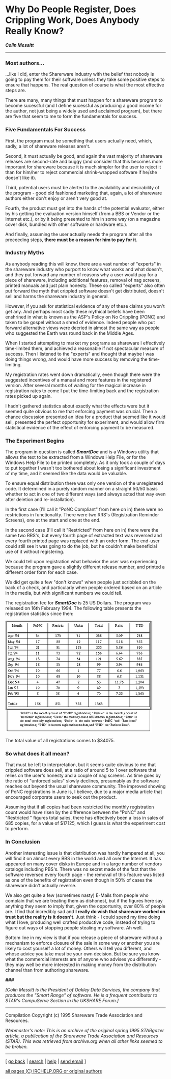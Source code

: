 # Why Do People Register, Does Crippling Work, Does Anybody Really Know?
**_Colin Messitt_**

---

### Most authors...

...like I did, enter the Sharerware industry with the belief that nobody
is going to pay them for their software unless they take some positive steps
to ensure that happens. The real question of course is what the most
effective steps are. 

There are many, many things that must happen for a shareware program to
become sucessful (and I define sucessful as producing a good income for the
author, not just being a widely used and acclaimed program), but there are
five that seem to me to form the fundamentals for success.

### Five Fundamentals For Success

First, the program must be something that users actually need, which,
sadly, a lot of shareware releases aren't.

Second, it must actually be good, and again the vast majority of
shareware releases are second-rate and buggy (and consider that this becomes
more important for shareware because it is much simpler for the user to
reject it than for him/her to reject commercial shrink-wrapped software if
he/she doesn't like it).

Third, potential users must be alerted to the availability and
desirability of the program - good old fashioned marketing that, again, a
lot of shareware authors either don't enjoy or aren't very good at.

Fourth, the product must get into the hands of the potential evaluator,
either by his getting the evaluation version himself (from a BBS or Vendor
or the Internet etc.), or by it being presented to him in some way (on a
magazine cover disk, bundled with other software or hardware etc.).

And finally, assuming the user actually needs the program after all the
preceeding steps, **there must be a reason for him to pay for it**.

### Industry Myths

As anybody reading this will know, there are a vast number of "experts"
in the shareware industry who purport to know what works and what doesn't,
and they put forward any number of reasons why a user would pay for a piece
of shareware, including additional features, removal of nag screens, printed
manuals and just plain honesty. These so called "experts" also often put
forward the myth that crippled software doesn't get distributed, doesn't
sell and harms the shareware industry in general.

However, if you ask for statistical evidence of any of these claims you
won't get any. And perhaps most sadly these mythical beliefs have been
enshrined in what is known as the ASP's Policy on No Crippling (PONC) and
taken to be gospel without a shred of evidence. Indeed people who put
forward alternative views were decried in almost the same way as people who
suggested the Earth was round back in the Middle Ages.

When I started attempting to market my programs as shareware I
effectively time-limited them, and achieved a reasonable if not spectacular
measure of success. Then I listened to the "experts" and thought that maybe
I was doing things wrong, and would have more success by removing the
time-limiting.

My registration rates went down dramatically, even though there were the
suggested incentives of a manual and more features in the registered
version. After several months of waiting for the magical increase in
registration rates to come I put the time-limiting back and the registration
rates picked up again.

I hadn't gathered statistics about exactly what the effects were but it
seemed quite obvious to me that enforcing payment was crucial. Then a chance
discussion presented an idea for a product that seemed like it would sell,
presented the perfect opportunity for experiment, and would allow firm
statistical evidence of the effect of enforcing payment to be measured.

### The Experiment Begins

The program in question is called **_SmartDoc_** and is a Windows
utility that allows the text to be extracted from a Windows Help File, or
for the Windows Help File to be printed completely. As it only took a couple
of days to put together I wasn't too bothered about losing a significant
investment of my time, and it seemed like the data would be valuable.

To ensure equal distribution there was only one version of the
unregistered code. It determined in a purely random manner on a straight
50/50 basis whether to act in one of two different ways (and always acted
that way even after deletion and re-installation).

In the first case (I'll call it "PoNC Compliant" from here on in) there
were no restrictions in functionality. There were two RRS's (Registration
Reminder Screens), one at the start and one at the end.

In the second case (I'll call it "Restricted" from here on in) there were
the same two RRS's, but every fourth page of extracted text was reversed and
every fourth printed page was replaced with an order form. The end-user
could still see it was going to do the job, but he couldn't make beneficial
use of it without registering.

We could tell upon registration what behavior the user was experiencing
because the program gave a slightly different release number, and printed a
different order form for each case.

We did get quite a few "don't knows" when people just scribbled on the
back of a check, and particularly when people ordered based on an article in
the media, but with significant numbers we could tell.

The registration fee for **_SmartDoc_** is 25 US Dollars. The
program was released on 16th February 1994\. The following table presents the
registration statistics since then:

![Table Here](/media/why-do-people-register-shareware.gif)

The total value of all registrations comes to $34075\.

### So what does it all mean?

That must be left to interpretation, but it seems quite obvious to me
that crippled software does sell, at a ratio of around 5 to 1 over software
that relies on the user's honesty and a couple of nag screens. As time goes
by the ratio of "unforced sales" slowly declines, presumably as the software
reaches out beyond the usual shareware community. The improved showing of
PoNC registrations in June is, I believe, due to a major media article that
encouraged corporate users to seek out the product.

Assuming that if all copies had been restricted the monthly registration
count would have risen by the difference between the "PoNC" and "Restricted
" figures total sales, there has effectively been a loss in sales of 685
copies, for a value of $17125, which I guess is what the experiment cost to
perform.

### In Conclusion

Another interesting issue is that distribution was hardly hampered at
all; you will find it on almost every BBS in the world and all over the
Internet. It has appeared on many cover disks in Europe and in a large
number of vendors catalogs including PBS's. There was no secret made of the
fact that the software reversed every fourth page - the removal of this
feature was listed as one of the benefits of registration even though in 50%
of cases the shareware didn't actually reverse.

We also get quite a few (sometimes nasty) E-Mails from people who
complain that we are treating them as dishonest, but if the figures here say
anything they seem to imply that, given the opportunity, over 80% of people
are. I find that incredibly sad and **I really do wish that shareware
worked on trust but the reality is it doesn't**. Just think - I could
spend my time doing what I love, producing well crafted productive code,
instead of trying to figure out ways of stopping people stealing my
software. Ah well.

Bottom line in my view is that if you release a piece of shareware
without a mechanism to enforce closure of the sale in some way or another
you are likely to cost yourself a lot of money. Others will tell you
different, and whose advice you take must be your own decision. But be sure
you know what the commercial interests are of anyone who advises you
differently - they may well be more interested in making money from the
distribution channel than from authoring shareware.

**\#\#\#**

_\[Colin Messitt is the President of Oakley Data Services, the company
that produces the "Smart Range" of software. He is a frequent contributor
to STAR's CompuServe Section in the UKSHARE Forum.\]_

---

Compilation Copyright (c) 1995 Shareware Trade Association and Resources.

_Webmaster's note: This is an archive of the original spring 1995 STARgazer article,
a publication of the Shareware Trade Association and 
Resources (STAR). This was retrieved from archive.org when all other links seemed to be broken._

* * *



[ [go back](/irchelp/) | [search](/irchelp/search_engine.cgi) |
[help](/irchelp/help.html) | [send email](/irchelp/mail.cgi) ]

[all pages (C) IRCHELP.ORG or original authors](/irchelp/credit.html)
